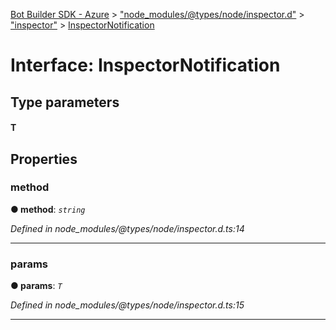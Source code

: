 [Bot Builder SDK - Azure](../README.md) > ["node_modules/@types/node/inspector.d"](../modules/_node_modules__types_node_inspector_d_.md) > ["inspector"](../modules/_node_modules__types_node_inspector_d_._inspector_.md) > [InspectorNotification](../interfaces/_node_modules__types_node_inspector_d_._inspector_.inspectornotification.md)



# Interface: InspectorNotification

## Type parameters
#### T 

## Properties
<a id="method"></a>

###  method

**●  method**:  *`string`* 

*Defined in node_modules/@types/node/inspector.d.ts:14*





___

<a id="params"></a>

###  params

**●  params**:  *`T`* 

*Defined in node_modules/@types/node/inspector.d.ts:15*





___


